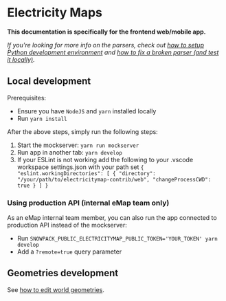 # Electricity Maps

**This documentation is specifically for the frontend web/mobile app.**

_If you're looking for more info on the parsers, check out [how to setup Python development environment](https://github.com/electricitymap/electricitymap-contrib/wiki/Set-up-local-environment#setup-python-development-environment) and [how to fix a broken parser (and test it locally)](https://github.com/electricityMap/electricitymap-contrib/wiki/Fixing-a-broken-parser)._

## Local development

Prerequisites:

- Ensure you have `NodeJS` and `yarn` installed locally
- Run `yarn install`

After the above steps, simply run the following steps:

1. Start the mockserver: `yarn run mockserver`
2. Run app in another tab: `yarn develop`
3. If your ESLint is not working add the following to your .vscode workspace settings.json with your path set `{ "eslint.workingDirectories": [ { "directory": "/your/path/to/electricitymap-contrib/web", "changeProcessCWD": true } ] }`

### Using production API (internal eMap team only)

As an eMap internal team member, you can also run the app connected to production API instead of the mockserver:

- Run `SNOWPACK_PUBLIC_ELECTRICITYMAP_PUBLIC_TOKEN='YOUR_TOKEN' yarn develop`
- Add a `?remote=true` query parameter

## Geometries development

See [how to edit world geometries](https://github.com/electricitymap/electricitymap-contrib/wiki/Edit-world-geometries).
